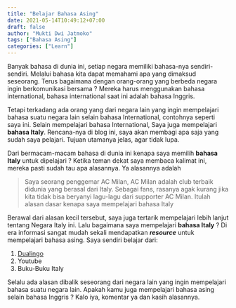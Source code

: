 ```yaml
---
title: "Belajar Bahasa Asing"
date: 2021-05-14T10:49:12+07:00
draft: false
author: "Mukti Dwi Jatmoko"
tags: ["Bahasa Asing"]
categories: ["Learn"]
---
```


Banyak bahasa di dunia ini, setiap negara memiliki bahasa-nya sendiri-sendiri. Melalui bahasa kita dapat memahami apa yang dimaksud seseorang. Terus bagaimana dengan orang-orang yang berbeda negara ingin berkomunikasi bersama ? Mereka harus menggunakan bahasa international, bahasa international saat ini adalah bahasa Inggris.

Tetapi terkadang ada orang yang dari negara lain yang ingin mempelajari bahasa suatu negara lain selain bahasa International, contohnya seperti saya ini. Selain mempelajari bahasa International, Saya juga mempelajari **bahasa Italy**. Rencana-nya di blog ini, saya akan membagi apa saja yang sudah saya pelajari. Tujuan utamanya jelas, agar tidak lupa.

Dari bermacam-macam bahasa di dunia ini kenapa saya memilih **bahasa Italy** untuk dipelajari ? Ketika teman dekat saya membaca kalimat ini, mereka pasti sudah tau apa alasannya. Ya alasannya adalah

>Saya seorang penggemar AC Milan, AC Milan adalah club terbaik didunia yang berasal dari Italy. Sebagai fans, rasanya agak kurang jika kita tidak bisa beryanyi lagu-lagu dari supporter AC Milan. Itulah alasan dasar kenapa saya mempelajari bahasa Italy

Berawal dari alasan kecil tersebut, saya juga tertarik mempelajari lebih lanjut tentang Negara Italy ini. Lalu bagaimana saya mempelajari **bahasa Italy** ?
Di era informasi sangat mudah sekali mendapatkan ***resource*** untuk mempelajari bahasa asing. Saya sendiri belajar dari:

1. [Dualingo](https://www.duolingo.com)
2. Youtube
3. Buku-Buku Italy


Selalu ada alasan dibalik seseorang dari negara lain yang ingin mempelajari bahasa suatu negara lain. Apakah kamu juga mempelajari bahasa asing selain bahasa Inggris ? Kalo iya, komentar ya dan kasih alasannya.